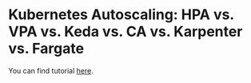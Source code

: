 # Kubernetes Autoscaling: HPA vs. VPA vs. Keda vs. CA vs. Karpenter vs. Fargate

You can find tutorial [here](https://youtu.be/hsJ2qtwoWZw).
